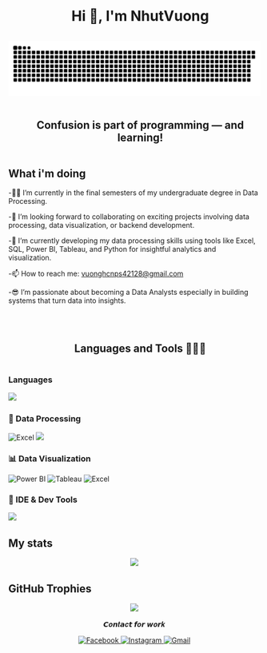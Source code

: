 <div id="user-content-toc">
  <ul align="center">
    <summary><h1 style="display: inline-block">Hi 👋, I'm NhutVuong</h1></summary>
  </ul>
</div>
<!--- snake example -->
<div align="center">
  
  ![snake gif](https://github.com/Lionous/Lionous/blob/output/github-contribution-grid-snake-dark.svg)
  
</div>

<div id="user-content-toc">
  <ul align="center">
    <summary><h2 style="display: inline-block">Confusion is part of programming — and learning!</h2></summary>
  </ul>
</div>

## What i'm doing
<!--Intro start-->
-👨‍🎓 I’m currently in the final semesters of my undergraduate degree in Data Processing.

-👯 I’m looking forward to collaborating on exciting projects involving data processing, data visualization, or backend development.

-🌱 I’m currently developing my data processing skills using tools like Excel, SQL, Power BI, Tableau, and Python for insightful analytics and visualization.

-📫 How to reach me: vuonghcnps42128@gmail.com

-😎 I’m passionate about becoming a Data Analysts especially in building systems that turn data into insights.
<!--Intro end-->

<br/>
<div id="user-content-toc">
  <ul align="center">
    <summary><h2 style="display: inline-block">Languages and Tools 👨🏻‍💻</h2></summary>
  </ul>
</div>

<h3>Languages</h3>
<p align="left">
  <img src="https://skillicons.dev/icons?i=py,sql&perline=14" />
</p>

<h3>🧠 Data Processing</h3>
<p align="left">
  <img src="https://cdn-icons-png.flaticon.com/512/732/732220.png" alt="Excel" width="40" title="Excel" />
  <img src="https://skillicons.dev/icons?i=py,sql&perline=14" />
</p>

<h3>📊 Data Visualization</h3>
<p align="left">
  <img src="https://upload.wikimedia.org/wikipedia/commons/c/cf/New_Power_BI_Logo.svg" alt="Power BI" width="40" title="Power BI" />
  <img src="https://upload.wikimedia.org/wikipedia/commons/4/4b/Tableau_Logo.png" alt="Tableau" width="40" title="Tableau" />
  <img src="https://cdn-icons-png.flaticon.com/512/732/732220.png" alt="Excel" width="40" title="Excel Charts" />
</p>

<h3>🧰 IDE & Dev Tools</h3>
<p align="left">
  <img src="https://skillicons.dev/icons?i=vscode,github&perline=14" />
</p>


## My stats
<div align="center">
  <a href="https://github.com/NhutVuong"> 
    <img height="200px" src="https://github-readme-stats.vercel.app/api?username=NhutVuong&hide_border=true&show_icons=true&count_private=true&theme=gruvbox&bg_color=151515&border_radius=15">
  </a> 
</div>

 
## GitHub Trophies
<div align="center">
  
![](https://github-profile-trophy.vercel.app/?username=NhutVuong&theme=dark_dimmed&no-frame=true&no-bg=false&margin-w=10)

</div>

<p align="center">
  𝘾𝒐𝙣𝒕𝙖𝒄𝙩 𝙛𝒐𝙧 𝙬𝒐𝙧𝒌
<p align="center">
  <a href="https://www.facebook.com/vuong.hoang.51979" target="_blank">
    <img alt="Facebook" src="https://img.shields.io/badge/Facebook-000?style=for-the-badge&logo=facebook&logoColor=3b5998" />
  </a>
  <a href="https://www.instagram.com/_voung_" target="_blank">
    <img alt="Instagram" src="https://img.shields.io/badge/Instagram-000?style=for-the-badge&logo=instagram&logoColor=E4405F" />
  </a>
  <a href="mailto:vuonghcn@gmail.com" target="_blank">
    <img alt="Gmail" src="https://img.shields.io/badge/Gmail-000?style=for-the-badge&logo=gmail&logoColor=BB001B" />
  </a>
</p>

